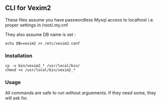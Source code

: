 
## CLI for Vexim2

These files assume you have passwordless Mysql access to localhost i.e. proper settings in /root/.my.cnf 

They also assume DB name is set :

```
echo DB=vexim2 >> /etc/vexim2.conf
```


### Installation

```
cp -v bin/vexim2_* /usr/local/bin/
chmod +x /usr/local/bin/vexim2_*
```

### Usage

All commands are safe to run without arguements. If they need some, they will ask for.

